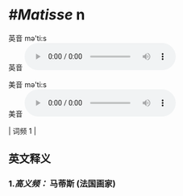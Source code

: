 # ***\#Matisse*** n
英音 mə'ti:s  
英音
<audio src="./media/Matisse-B.aac" controls="controls"></audio>

美音 mə'ti:s  
美音
<audio src="./media/Matisse.aac" controls="controls"></audio>



| 词频 1 |  

英文释义
---
### 1.*高义频：* **马蒂斯 (法国画家)**  


